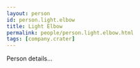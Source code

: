 ```yaml
---
layout: person
id: person.light.elbow
title: Light Elbow
permalink: people/person.light.elbow.html
tags: [company.crater]
---
```


Person details...